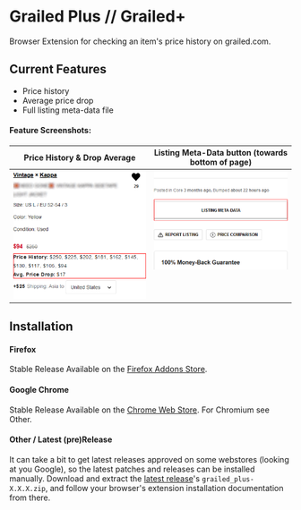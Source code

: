 # Grailed Plus // Grailed+
Browser Extension for checking an item's price history on grailed.com.

## Current Features
* Price history
* Average price drop
* Full listing meta-data file

#### Feature Screenshots:
| Price History & Drop Average | Listing Meta-Data button (towards bottom of page) |
|---------------|---------------------------------------------------|
|![features-screenshot1](docs/screenshot-sidebar-upper.png "Listing Price Data")| ![features-screenshot1](docs/screenshot-sidebar-lower.png "Listing JSON") <br> <br> <br> <br>  |

## Installation
#### Firefox
Stable Release Available on the [Firefox Addons Store](https://addons.mozilla.org/en-US/firefox/addon/grailed-plus/).
#### Google Chrome
Stable Release Available on the [Chrome Web Store](https://chrome.google.com/webstore/detail/grailed-plus/ipecfmmbppgpommpibaandmonmhohfnd). For Chromium see Other.
#### Other / Latest (pre)Release
It can take a bit to get latest releases approved on some webstores (looking at you Google), so the latest patches and releases can be installed manually. Download and extract the [latest release](https://github.com/RVRX/grailed-plus/releases/latest)'s `grailed_plus-X.X.X.zip`, and follow your browser's extension installation documentation from there.
